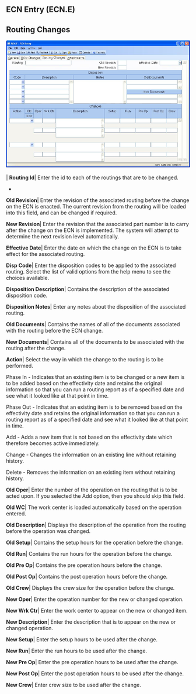 ## ECN Entry (ECN.E)
<PageHeader />

## Routing Changes

![](./ECN-E-3.jpg)

| **Routing Id**|  Enter the id to each of the routings that are to be
changed.

-  
**Old Revision**|  Enter the revision of the associated routing before the
change on the ECN is enacted. The current revision from the routing will be
loaded into this field, and can be changed if required.

**New Revision**|  Enter the revision that the associated part number is to
carry after the change on the ECN is implemented. The system will attempt to
determine the next revision level automatically.

**Effective Date**|  Enter the date on which the change on the ECN is to take
effect for the associated routing.

**Disp Code**|  Enter the disposition codes to be applied to the associated
routing. Select the list of valid options from the help menu to see the
choices available.

**Disposition Description**|  Contains the description of the associated
disposition code.

**Disposition Notes**|  Enter any notes about the disposition of the
associated routing.

**Old Documents**|  Contains the names of all of the documents associated with
the routing before the ECN change.

**New Documents**|  Contains all of the documents to be associated with the
routing after the change.

**Action**|  Select the way in which the change to the routing is to be
performed.

Phase In - Indicates that an existing item is to be changed or a new item is
to be added based on the effectivity date and retains the original information
so that you can run a routing report as of a specified date and see what it
looked like at that point in time.

Phase Out - Indicates that an existing item is to be removed based on the
effectivity date and retains the original information so that you can run a
routing report as of a specified date and see what it looked like at that
point in time.

Add - Adds a new item that is not based on the effectivity date which
therefore becomes active immediately.

Change - Changes the information on an existing line without retaining
history.

Delete - Removes the information on an existing item without retaining
history.

**Old Oper**|  Enter the number of the operation on the routing that is to be
acted upon. If you selected the Add option, then you should skip this field.

**Old WC**|  The work center is loaded automatically based on the operation
entered.

**Old Description**|  Displays the description of the operation from the
routing before the operation was changed.

**Old Setup**|  Contains the setup hours for the operation before the change.

**Old Run**|  Contains the run hours for the operation before the change.

**Old Pre Op**|  Contains the pre operation hours before the change.

**Old Post Op**|  Contains the post operation hours before the change.

**Old Crew**|  Displays the crew size for the operation before the change.

**New Oper**|  Enter the operation number for the new or changed operation.

**New Wrk Ctr**|  Enter the work center to appear on the new or changed item.

**New Description**|  Enter the description that is to appear on the new or
changed operation.

**New Setup**|  Enter the setup hours to be used after the change.

**New Run**|  Enter the run hours to be used after the change.

**New Pre Op**|  Enter the pre operation hours to be used after the change.

**New Post Op**|  Enter the post operation hours to be used after the change.

**New Crew**|  Enter crew size to be used after the change.


<badge text= "Version 8.10.57 " vertical="middle" />

<PageFooter />
